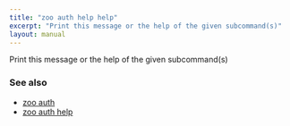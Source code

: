 ```yaml
---
title: "zoo auth help help"
excerpt: "Print this message or the help of the given subcommand(s)"
layout: manual
---
```


Print this message or the help of the given subcommand(s)

### See also

* [zoo auth](./zoo_auth)
* [zoo auth help](./zoo_auth_help)